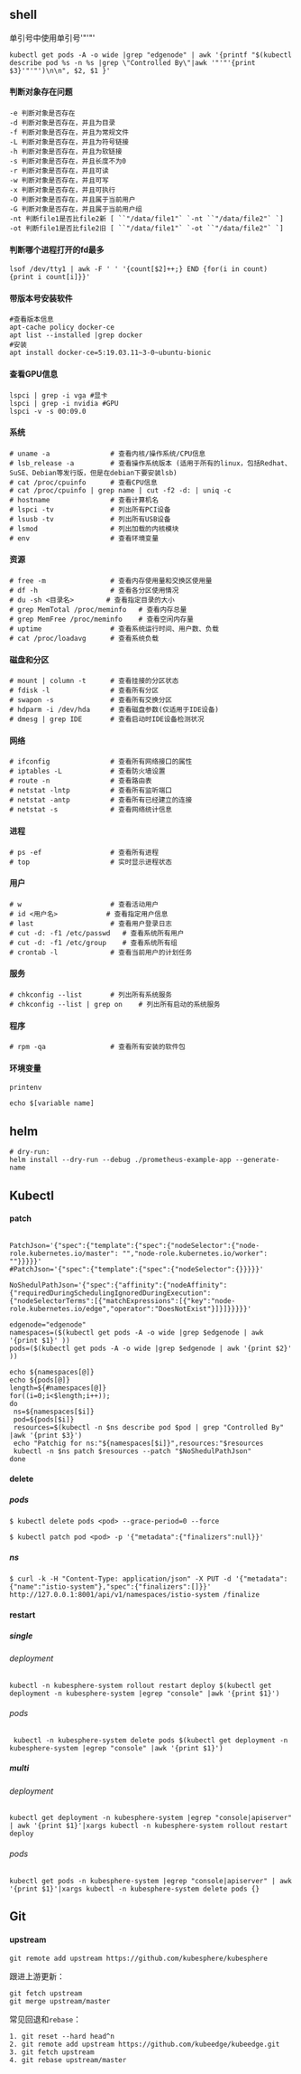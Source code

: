 

## shell

单引号中使用单引号'"'"'

```
kubectl get pods -A -o wide |grep "edgenode" | awk '{printf "$(kubectl describe pod %s -n %s |grep \"Controlled By\"|awk '"'"'{print $3}'"'"')\n\n", $2, $1 }'
```

#### 判断对象存在问题

```
-e 判断对象是否存在
-d 判断对象是否存在，并且为目录
-f 判断对象是否存在，并且为常规文件
-L 判断对象是否存在，并且为符号链接
-h 判断对象是否存在，并且为软链接
-s 判断对象是否存在，并且长度不为0
-r 判断对象是否存在，并且可读
-w 判断对象是否存在，并且可写
-x 判断对象是否存在，并且可执行
-O 判断对象是否存在，并且属于当前用户
-G 判断对象是否存在，并且属于当前用户组
-nt 判断file1是否比file2新 [ ``"/data/file1"` `-nt ``"/data/file2"` `]
-ot 判断file1是否比file2旧 [ ``"/data/file1"` `-ot ``"/data/file2"` `]
```

#### 判断哪个进程打开的fd最多

```lsof /dev/tty1 | awk -F ' ' '{count[$2]++;} END {for(i in count) {print i count[i]}}'```

#### 带版本号安装软件

```
#查看版本信息
apt-cache policy docker-ce 
apt list --installed |grep docker
#安装
apt install docker-ce=5:19.03.11~3-0~ubuntu-bionic
```

#### 查看GPU信息

```
lspci | grep -i vga #显卡
lspci | grep -i nvidia #GPU
lspci -v -s 00:09.0 
```

#### **系统**

```
# uname -a               # 查看内核/操作系统/CPU信息
# lsb_release -a         # 查看操作系统版本 (适用于所有的linux，包括Redhat、SuSE、Debian等发行版，但是在debian下要安装lsb)   
# cat /proc/cpuinfo      # 查看CPU信息
# cat /proc/cpuinfo | grep name | cut -f2 -d: | uniq -c
# hostname               # 查看计算机名
# lspci -tv              # 列出所有PCI设备
# lsusb -tv              # 列出所有USB设备
# lsmod                  # 列出加载的内核模块
# env                    # 查看环境变量
```

#### **资源**

```
# free -m                # 查看内存使用量和交换区使用量
# df -h                  # 查看各分区使用情况
# du -sh <目录名>        # 查看指定目录的大小
# grep MemTotal /proc/meminfo   # 查看内存总量
# grep MemFree /proc/meminfo    # 查看空闲内存量
# uptime                 # 查看系统运行时间、用户数、负载
# cat /proc/loadavg      # 查看系统负载
```

#### **磁盘和分区**

```
# mount | column -t      # 查看挂接的分区状态
# fdisk -l               # 查看所有分区
# swapon -s              # 查看所有交换分区
# hdparm -i /dev/hda     # 查看磁盘参数(仅适用于IDE设备)
# dmesg | grep IDE       # 查看启动时IDE设备检测状况
```

#### **网络**

```
# ifconfig               # 查看所有网络接口的属性
# iptables -L            # 查看防火墙设置
# route -n               # 查看路由表
# netstat -lntp          # 查看所有监听端口
# netstat -antp          # 查看所有已经建立的连接
# netstat -s             # 查看网络统计信息
```

#### **进程**

```
# ps -ef                 # 查看所有进程
# top                    # 实时显示进程状态
```

#### **用户**

```
# w                      # 查看活动用户
# id <用户名>            # 查看指定用户信息
# last                   # 查看用户登录日志
# cut -d: -f1 /etc/passwd   # 查看系统所有用户
# cut -d: -f1 /etc/group    # 查看系统所有组
# crontab -l             # 查看当前用户的计划任务
```

#### **服务**

```
# chkconfig --list       # 列出所有系统服务
# chkconfig --list | grep on    # 列出所有启动的系统服务
```

#### **程序**

```
# rpm -qa                # 查看所有安装的软件包
```

#### **环境变量**

```shell
printenv
```

```
echo $[variable name]
```

## helm

```
# dry-run:
helm install --dry-run --debug ./prometheus-example-app --generate-name
```

## Kubectl

#### patch

```

PatchJson='{"spec":{"template":{"spec":{"nodeSelector":{"node-role.kubernetes.io/master": "","node-role.kubernetes.io/worker": ""}}}}}'
#PatchJson='{"spec":{"template":{"spec":{"nodeSelector":{}}}}}'

NoShedulPathJson='{"spec":{"affinity":{"nodeAffinity":{"requiredDuringSchedulingIgnoredDuringExecution":{"nodeSelectorTerms":[{"matchExpressions":[{"key":"node-role.kubernetes.io/edge","operator":"DoesNotExist"}]}]}}}}}'

edgenode="edgenode"
namespaces=($(kubectl get pods -A -o wide |grep $edgenode | awk '{print $1}' ))
pods=($(kubectl get pods -A -o wide |grep $edgenode | awk '{print $2}' ))

echo ${namespaces[@]}
echo ${pods[@]}
length=${#namespaces[@]}
for((i=0;i<$length;i++));  
do
 ns=${namespaces[$i]}
 pod=${pods[$i]}
 resources=$(kubectl -n $ns describe pod $pod | grep "Controlled By" |awk '{print $3}')
 echo "Patchig for ns:"${namespaces[$i]}",resources:"$resources
 kubectl -n $ns patch $resources --patch "$NoShedulPathJson"
done
```

#### delete

##### pods

```
$ kubectl delete pods <pod> --grace-period=0 --force
```

```
$ kubectl patch pod <pod> -p '{"metadata":{"finalizers":null}}'
```

##### ns

```
$ curl -k -H "Content-Type: application/json" -X PUT -d '{"metadata":{"name":"istio-system"},"spec":{"finalizers":[]}}' http://127.0.0.1:8001/api/v1/namespaces/istio-system /finalize
```

#### restart

##### single

###### deployment

```
kubectl -n kubesphere-system rollout restart deploy $(kubectl get deployment -n kubesphere-system |egrep "console" |awk '{print $1}')
```

###### pods

```
 kubectl -n kubesphere-system delete pods $(kubectl get deployment -n kubesphere-system |egrep "console" |awk '{print $1}')
```

##### multi

###### deployment

```
kubectl get deployment -n kubesphere-system |egrep "console|apiserver" | awk '{print $1}'|xargs kubectl -n kubesphere-system rollout restart deploy
```

###### pods

```
kubectl get pods -n kubesphere-system |egrep "console|apiserver" | awk '{print $1}'|xargs kubectl -n kubesphere-system delete pods {}
```

## Git

#### upstream

```
git remote add upstream https://github.com/kubesphere/kubesphere
```

跟进上游更新：

```
git fetch upstream
git merge upstream/master
```

常见回退和`rebase`：

```
1. git reset --hard head^n
2. git remote add upstream https://github.com/kubeedge/kubeedge.git
3. git fetch upstream
4. git rebase upstream/master
```



